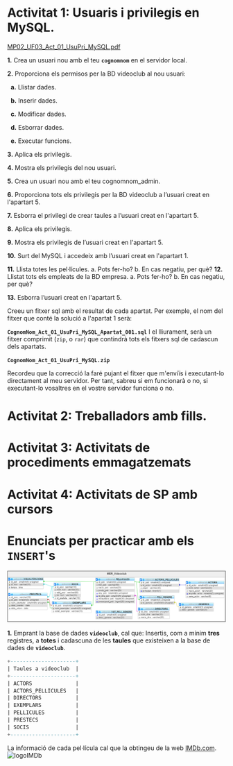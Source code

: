 # Activitat 1: Usuaris i privilegis en MySQL.

[MP02_UF03_Act_01_UsuPri_MySQL.pdf](./documents/MP02_UF03_Act_01_UsuPri_MySQL.pdf)

**1.** Crea un usuari nou amb el teu **`cognomnom`** en el servidor local.

**2.** Proporciona els permisos per la BD videoclub al nou usuari:

&nbsp;&nbsp;**a.** Llistar dades.

&nbsp;&nbsp;**b.** Inserir dades.

&nbsp;&nbsp;**c.** Modificar dades.

&nbsp;&nbsp;**d.** Esborrar dades.

&nbsp;&nbsp;**e.** Executar funcions.

**3.** Aplica els privilegis.

**4.** Mostra els privilegis del nou usuari.

**5.** Crea un usuari nou amb el teu cognomnom_admin.

**6.** Proporciona tots els privilegis per la BD videoclub a l’usuari creat
en l'apartart 5.

**7.** Esborra el privilegi de crear taules a l’usuari creat en l'apartart 5.

**8.** Aplica els privilegis.

**9.** Mostra els privilegis de l’usuari creat en l'apartart 5.

**10.** Surt del MySQL i accedeix amb l’usuari creat en l'apartart 1.

**11.** Llista totes les pel·lícules.
a. Pots fer-ho?
b. En cas negatiu, per què?
**12.** Llistat tots els empleats de la BD empresa.
a. Pots fer-ho?
b. En cas negatiu, per què?

**13.** Esborra l’usuari creat en l'apartart 5.


Creeu un fitxer sql amb el resultat de cada apartat. Per exemple, el nom del fitxer que
conté la solució a l'apartat 1 serà:

**`CognomNom_Act_01_UsuPri_MySQL_Apartat_001.sql`**
I el lliurament, serà un fitxer comprimit (`zip`, o `rar`) que contindrà tots els fitxers sql de
cadascun dels apartats.

**`CognomNom_Act_01_UsuPri_MySQL.zip`**

Recordeu que la correcció la faré pujant el fitxer que m'enviïs i executant-lo directament
al meu servidor. Per tant, sabreu si em funcionarà o no, si executant-lo vosaltres en el
vostre servidor funciona o no.

# Activitat 2: Treballadors amb fills.
# Activitat 3: Activitats de procediments emmagatzemats 
# Activitat 4: Activitats de SP amb cursors


# Enunciats per practicar amb els `INSERT`'s
![MER_Videoclub](./imatges/MER_Videoclub.png)


**1.** Emprant la base de dades **`videoclub`**, cal que:
Insertis, com a mínim **tres** registres, a **totes** i cadascuna de les **taules** que existeixen a la base de dades de **`videoclub`**.


~~~~sql
+---------------------+
| Taules a videoclub  |
+---------------------+
| ACTORS              |
| ACTORS_PELLICULES   |
| DIRECTORS           |
| EXEMPLARS           |
| PELLICULES          |
| PRESTECS            |
| SOCIS               |
+---------------------+
~~~~
La informació de cada pel·lícula cal que la obtingeu de la web [IMDb.com](https://www.imdb.com/). ![logoIMDb](https://upload.wikimedia.org/wikipedia/commons/thumb/6/69/IMDB_Logo_2016.svg/245px-IMDB_Logo_2016.svg.png)
